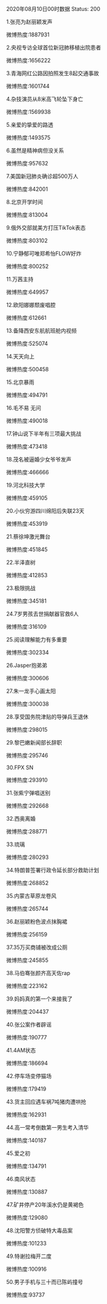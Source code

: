 2020年08月10日00时数据
Status: 200

1.张亮为赵丽颖发声

微博热度:1887931

2.央视专访全球首位新冠肺移植出院患者

微博热度:1656222

3.青海网红公路因拍照发生8起交通事故

微博热度:1601744

4.杂技演员从8米高飞轮坠下身亡

微博热度:1569938

5.亲爱的挚爱的路透

微博热度:1493575

6.虽然是精神病但没关系

微博热度:957632

7.美国新冠肺炎确诊超500万人

微博热度:842001

8.北京开学时间

微博热度:813004

9.俄外交部就美方打压TikTok表态

微博热度:803102

10.宁静郁可唯郑希怡FLOW好炸

微博热度:800252

11.万茜主持

微博热度:649957

12.欧阳娜娜颓废唱腔

微博热度:612661

13.备降西安东航航班舱内视频

微博热度:525074

14.天天向上

微博热度:500458

15.北京暴雨

微博热度:494791

16.毛不易 无问

微博热度:490018

17.钟山说下半年有三项最大挑战

微博热度:473418

18.茂名被逼婚少女爷爷发声

微博热度:466666

19.河北科技大学

微博热度:459105

20.小伙穷游四川绵阳后失联23天

微博热度:453919

21.蔡徐坤激光舞台

微博热度:451845

22.半泽直树

微博热度:412853

23.极限挑战

微博热度:345181

24.7岁男孩去世捐献器官救6人

微博热度:316109

25.阅读理解能力有多重要

微博热度:302334

26.Jasper抱弟弟

微博热度:300606

27.朱一龙手心画太阳

微博热度:300038

28.享受国务院津贴的导弹兵王退休

微博热度:298015

29.黎巴嫩新闻部长辞职

微博热度:295746

30.FPX SN

微博热度:293910

31.张紫宁弹唱送别

微博热度:292668

32.西奥离婚

微博热度:288771

33.琉璃

微博热度:280293

34.特朗普签署行政令延长部分救助计划

微博热度:268852

35.内蒙古草原龙卷风

微博热度:265744

36.赵丽颖粉色波点抹胸裙

微博热度:256159

37.35万买商铺被改成公厕

微博热度:245855

38.马伯骞张颜齐高天佐rap

微博热度:223162

39.妈妈真的第一个来接我了

微博热度:204437

40.张公案作者辟谣

微博热度:190777

41.4AM状态

微博热度:186694

42.停车场变停猫场

微博热度:179419

43.货主回应遇车祸7吨猪肉遭哄抢

微博热度:162931

44.高一常考倒数第一男生考入清华

微博热度:140187

45.爱之初

微博热度:134791

46.南风状态

微博热度:130887

47.矿井停产20年溪水仍是黄褐色

微博热度:129080

48.沈阳警方侦破特大毒品案

微博热度:101233

49.特谢拉梅开二度

微博热度:100916

50.男子手机与三十而已陈屿撞号

微博热度:93737

